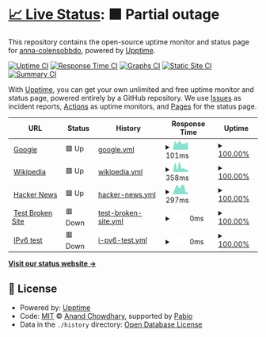 # [📈 Live Status](https://anna-colensobbdo.github.io/test-status-monitor): <!--live status--> **🟧 Partial outage**

This repository contains the open-source uptime monitor and status page for [anna-colensobbdo](https://anna-colensobbdo.github.io/test-status-monitor), powered by [Upptime](https://github.com/upptime/upptime).

[![Uptime CI](https://github.com/anna-colensobbdo/test-status-monitor/workflows/Uptime%20CI/badge.svg)](https://github.com/anna-colensobbdo/test-status-monitor/actions?query=workflow%3A%22Uptime+CI%22)
[![Response Time CI](https://github.com/anna-colensobbdo/test-status-monitor/workflows/Response%20Time%20CI/badge.svg)](https://github.com/anna-colensobbdo/test-status-monitor/actions?query=workflow%3A%22Response+Time+CI%22)
[![Graphs CI](https://github.com/anna-colensobbdo/test-status-monitor/workflows/Graphs%20CI/badge.svg)](https://github.com/anna-colensobbdo/test-status-monitor/actions?query=workflow%3A%22Graphs+CI%22)
[![Static Site CI](https://github.com/anna-colensobbdo/test-status-monitor/workflows/Static%20Site%20CI/badge.svg)](https://github.com/anna-colensobbdo/test-status-monitor/actions?query=workflow%3A%22Static+Site+CI%22)
[![Summary CI](https://github.com/anna-colensobbdo/test-status-monitor/workflows/Summary%20CI/badge.svg)](https://github.com/anna-colensobbdo/test-status-monitor/actions?query=workflow%3A%22Summary+CI%22)

With [Upptime](https://upptime.js.org), you can get your own unlimited and free uptime monitor and status page, powered entirely by a GitHub repository. We use [Issues](https://github.com/anna-colensobbdo/test-status-monitor/issues) as incident reports, [Actions](https://github.com/anna-colensobbdo/test-status-monitor/actions) as uptime monitors, and [Pages](https://anna-colensobbdo.github.io/test-status-monitor) for the status page.

<!--start: status pages-->
<!-- This summary is generated by Upptime (https://github.com/upptime/upptime) -->
<!-- Do not edit this manually, your changes will be overwritten -->
<!-- prettier-ignore -->
| URL | Status | History | Response Time | Uptime |
| --- | ------ | ------- | ------------- | ------ |
| <img alt="" src="https://icons.duckduckgo.com/ip3/www.google.com.ico" height="13"> [Google](https://www.google.com) | 🟩 Up | [google.yml](https://github.com/anna-colenso/test-status-monitor/commits/HEAD/history/google.yml) | <details><summary><img alt="Response time graph" src="./graphs/google/response-time-week.png" height="20"> 101ms</summary><br><a href="https://anna-colensobbdo.github.io/test-status-monitor/history/google"><img alt="Response time 101" src="https://img.shields.io/endpoint?url=https%3A%2F%2Fraw.githubusercontent.com%2Fanna-colenso%2Ftest-status-monitor%2FHEAD%2Fapi%2Fgoogle%2Fresponse-time.json"></a><br><a href="https://anna-colensobbdo.github.io/test-status-monitor/history/google"><img alt="24-hour response time 101" src="https://img.shields.io/endpoint?url=https%3A%2F%2Fraw.githubusercontent.com%2Fanna-colenso%2Ftest-status-monitor%2FHEAD%2Fapi%2Fgoogle%2Fresponse-time-day.json"></a><br><a href="https://anna-colensobbdo.github.io/test-status-monitor/history/google"><img alt="7-day response time 101" src="https://img.shields.io/endpoint?url=https%3A%2F%2Fraw.githubusercontent.com%2Fanna-colenso%2Ftest-status-monitor%2FHEAD%2Fapi%2Fgoogle%2Fresponse-time-week.json"></a><br><a href="https://anna-colensobbdo.github.io/test-status-monitor/history/google"><img alt="30-day response time 101" src="https://img.shields.io/endpoint?url=https%3A%2F%2Fraw.githubusercontent.com%2Fanna-colenso%2Ftest-status-monitor%2FHEAD%2Fapi%2Fgoogle%2Fresponse-time-month.json"></a><br><a href="https://anna-colensobbdo.github.io/test-status-monitor/history/google"><img alt="1-year response time 101" src="https://img.shields.io/endpoint?url=https%3A%2F%2Fraw.githubusercontent.com%2Fanna-colenso%2Ftest-status-monitor%2FHEAD%2Fapi%2Fgoogle%2Fresponse-time-year.json"></a></details> | <details><summary><a href="https://anna-colensobbdo.github.io/test-status-monitor/history/google">100.00%</a></summary><a href="https://anna-colensobbdo.github.io/test-status-monitor/history/google"><img alt="All-time uptime 100.00%" src="https://img.shields.io/endpoint?url=https%3A%2F%2Fraw.githubusercontent.com%2Fanna-colenso%2Ftest-status-monitor%2FHEAD%2Fapi%2Fgoogle%2Fuptime.json"></a><br><a href="https://anna-colensobbdo.github.io/test-status-monitor/history/google"><img alt="24-hour uptime 100.00%" src="https://img.shields.io/endpoint?url=https%3A%2F%2Fraw.githubusercontent.com%2Fanna-colenso%2Ftest-status-monitor%2FHEAD%2Fapi%2Fgoogle%2Fuptime-day.json"></a><br><a href="https://anna-colensobbdo.github.io/test-status-monitor/history/google"><img alt="7-day uptime 100.00%" src="https://img.shields.io/endpoint?url=https%3A%2F%2Fraw.githubusercontent.com%2Fanna-colenso%2Ftest-status-monitor%2FHEAD%2Fapi%2Fgoogle%2Fuptime-week.json"></a><br><a href="https://anna-colensobbdo.github.io/test-status-monitor/history/google"><img alt="30-day uptime 100.00%" src="https://img.shields.io/endpoint?url=https%3A%2F%2Fraw.githubusercontent.com%2Fanna-colenso%2Ftest-status-monitor%2FHEAD%2Fapi%2Fgoogle%2Fuptime-month.json"></a><br><a href="https://anna-colensobbdo.github.io/test-status-monitor/history/google"><img alt="1-year uptime 100.00%" src="https://img.shields.io/endpoint?url=https%3A%2F%2Fraw.githubusercontent.com%2Fanna-colenso%2Ftest-status-monitor%2FHEAD%2Fapi%2Fgoogle%2Fuptime-year.json"></a></details>
| <img alt="" src="https://icons.duckduckgo.com/ip3/en.wikipedia.org.ico" height="13"> [Wikipedia](https://en.wikipedia.org) | 🟩 Up | [wikipedia.yml](https://github.com/anna-colenso/test-status-monitor/commits/HEAD/history/wikipedia.yml) | <details><summary><img alt="Response time graph" src="./graphs/wikipedia/response-time-week.png" height="20"> 358ms</summary><br><a href="https://anna-colensobbdo.github.io/test-status-monitor/history/wikipedia"><img alt="Response time 358" src="https://img.shields.io/endpoint?url=https%3A%2F%2Fraw.githubusercontent.com%2Fanna-colenso%2Ftest-status-monitor%2FHEAD%2Fapi%2Fwikipedia%2Fresponse-time.json"></a><br><a href="https://anna-colensobbdo.github.io/test-status-monitor/history/wikipedia"><img alt="24-hour response time 358" src="https://img.shields.io/endpoint?url=https%3A%2F%2Fraw.githubusercontent.com%2Fanna-colenso%2Ftest-status-monitor%2FHEAD%2Fapi%2Fwikipedia%2Fresponse-time-day.json"></a><br><a href="https://anna-colensobbdo.github.io/test-status-monitor/history/wikipedia"><img alt="7-day response time 358" src="https://img.shields.io/endpoint?url=https%3A%2F%2Fraw.githubusercontent.com%2Fanna-colenso%2Ftest-status-monitor%2FHEAD%2Fapi%2Fwikipedia%2Fresponse-time-week.json"></a><br><a href="https://anna-colensobbdo.github.io/test-status-monitor/history/wikipedia"><img alt="30-day response time 358" src="https://img.shields.io/endpoint?url=https%3A%2F%2Fraw.githubusercontent.com%2Fanna-colenso%2Ftest-status-monitor%2FHEAD%2Fapi%2Fwikipedia%2Fresponse-time-month.json"></a><br><a href="https://anna-colensobbdo.github.io/test-status-monitor/history/wikipedia"><img alt="1-year response time 358" src="https://img.shields.io/endpoint?url=https%3A%2F%2Fraw.githubusercontent.com%2Fanna-colenso%2Ftest-status-monitor%2FHEAD%2Fapi%2Fwikipedia%2Fresponse-time-year.json"></a></details> | <details><summary><a href="https://anna-colensobbdo.github.io/test-status-monitor/history/wikipedia">100.00%</a></summary><a href="https://anna-colensobbdo.github.io/test-status-monitor/history/wikipedia"><img alt="All-time uptime 100.00%" src="https://img.shields.io/endpoint?url=https%3A%2F%2Fraw.githubusercontent.com%2Fanna-colenso%2Ftest-status-monitor%2FHEAD%2Fapi%2Fwikipedia%2Fuptime.json"></a><br><a href="https://anna-colensobbdo.github.io/test-status-monitor/history/wikipedia"><img alt="24-hour uptime 100.00%" src="https://img.shields.io/endpoint?url=https%3A%2F%2Fraw.githubusercontent.com%2Fanna-colenso%2Ftest-status-monitor%2FHEAD%2Fapi%2Fwikipedia%2Fuptime-day.json"></a><br><a href="https://anna-colensobbdo.github.io/test-status-monitor/history/wikipedia"><img alt="7-day uptime 100.00%" src="https://img.shields.io/endpoint?url=https%3A%2F%2Fraw.githubusercontent.com%2Fanna-colenso%2Ftest-status-monitor%2FHEAD%2Fapi%2Fwikipedia%2Fuptime-week.json"></a><br><a href="https://anna-colensobbdo.github.io/test-status-monitor/history/wikipedia"><img alt="30-day uptime 100.00%" src="https://img.shields.io/endpoint?url=https%3A%2F%2Fraw.githubusercontent.com%2Fanna-colenso%2Ftest-status-monitor%2FHEAD%2Fapi%2Fwikipedia%2Fuptime-month.json"></a><br><a href="https://anna-colensobbdo.github.io/test-status-monitor/history/wikipedia"><img alt="1-year uptime 100.00%" src="https://img.shields.io/endpoint?url=https%3A%2F%2Fraw.githubusercontent.com%2Fanna-colenso%2Ftest-status-monitor%2FHEAD%2Fapi%2Fwikipedia%2Fuptime-year.json"></a></details>
| <img alt="" src="https://icons.duckduckgo.com/ip3/news.ycombinator.com.ico" height="13"> [Hacker News](https://news.ycombinator.com) | 🟩 Up | [hacker-news.yml](https://github.com/anna-colenso/test-status-monitor/commits/HEAD/history/hacker-news.yml) | <details><summary><img alt="Response time graph" src="./graphs/hacker-news/response-time-week.png" height="20"> 297ms</summary><br><a href="https://anna-colensobbdo.github.io/test-status-monitor/history/hacker-news"><img alt="Response time 297" src="https://img.shields.io/endpoint?url=https%3A%2F%2Fraw.githubusercontent.com%2Fanna-colenso%2Ftest-status-monitor%2FHEAD%2Fapi%2Fhacker-news%2Fresponse-time.json"></a><br><a href="https://anna-colensobbdo.github.io/test-status-monitor/history/hacker-news"><img alt="24-hour response time 297" src="https://img.shields.io/endpoint?url=https%3A%2F%2Fraw.githubusercontent.com%2Fanna-colenso%2Ftest-status-monitor%2FHEAD%2Fapi%2Fhacker-news%2Fresponse-time-day.json"></a><br><a href="https://anna-colensobbdo.github.io/test-status-monitor/history/hacker-news"><img alt="7-day response time 297" src="https://img.shields.io/endpoint?url=https%3A%2F%2Fraw.githubusercontent.com%2Fanna-colenso%2Ftest-status-monitor%2FHEAD%2Fapi%2Fhacker-news%2Fresponse-time-week.json"></a><br><a href="https://anna-colensobbdo.github.io/test-status-monitor/history/hacker-news"><img alt="30-day response time 297" src="https://img.shields.io/endpoint?url=https%3A%2F%2Fraw.githubusercontent.com%2Fanna-colenso%2Ftest-status-monitor%2FHEAD%2Fapi%2Fhacker-news%2Fresponse-time-month.json"></a><br><a href="https://anna-colensobbdo.github.io/test-status-monitor/history/hacker-news"><img alt="1-year response time 297" src="https://img.shields.io/endpoint?url=https%3A%2F%2Fraw.githubusercontent.com%2Fanna-colenso%2Ftest-status-monitor%2FHEAD%2Fapi%2Fhacker-news%2Fresponse-time-year.json"></a></details> | <details><summary><a href="https://anna-colensobbdo.github.io/test-status-monitor/history/hacker-news">100.00%</a></summary><a href="https://anna-colensobbdo.github.io/test-status-monitor/history/hacker-news"><img alt="All-time uptime 100.00%" src="https://img.shields.io/endpoint?url=https%3A%2F%2Fraw.githubusercontent.com%2Fanna-colenso%2Ftest-status-monitor%2FHEAD%2Fapi%2Fhacker-news%2Fuptime.json"></a><br><a href="https://anna-colensobbdo.github.io/test-status-monitor/history/hacker-news"><img alt="24-hour uptime 100.00%" src="https://img.shields.io/endpoint?url=https%3A%2F%2Fraw.githubusercontent.com%2Fanna-colenso%2Ftest-status-monitor%2FHEAD%2Fapi%2Fhacker-news%2Fuptime-day.json"></a><br><a href="https://anna-colensobbdo.github.io/test-status-monitor/history/hacker-news"><img alt="7-day uptime 100.00%" src="https://img.shields.io/endpoint?url=https%3A%2F%2Fraw.githubusercontent.com%2Fanna-colenso%2Ftest-status-monitor%2FHEAD%2Fapi%2Fhacker-news%2Fuptime-week.json"></a><br><a href="https://anna-colensobbdo.github.io/test-status-monitor/history/hacker-news"><img alt="30-day uptime 100.00%" src="https://img.shields.io/endpoint?url=https%3A%2F%2Fraw.githubusercontent.com%2Fanna-colenso%2Ftest-status-monitor%2FHEAD%2Fapi%2Fhacker-news%2Fuptime-month.json"></a><br><a href="https://anna-colensobbdo.github.io/test-status-monitor/history/hacker-news"><img alt="1-year uptime 100.00%" src="https://img.shields.io/endpoint?url=https%3A%2F%2Fraw.githubusercontent.com%2Fanna-colenso%2Ftest-status-monitor%2FHEAD%2Fapi%2Fhacker-news%2Fuptime-year.json"></a></details>
| <img alt="" src="https://icons.duckduckgo.com/ip3/thissitedoesnotexist.koj.co.ico" height="13"> [Test Broken Site](https://thissitedoesnotexist.koj.co) | 🟥 Down | [test-broken-site.yml](https://github.com/anna-colenso/test-status-monitor/commits/HEAD/history/test-broken-site.yml) | <details><summary><img alt="Response time graph" src="./graphs/test-broken-site/response-time-week.png" height="20"> 0ms</summary><br><a href="https://anna-colensobbdo.github.io/test-status-monitor/history/test-broken-site"><img alt="Response time 0" src="https://img.shields.io/endpoint?url=https%3A%2F%2Fraw.githubusercontent.com%2Fanna-colenso%2Ftest-status-monitor%2FHEAD%2Fapi%2Ftest-broken-site%2Fresponse-time.json"></a><br><a href="https://anna-colensobbdo.github.io/test-status-monitor/history/test-broken-site"><img alt="24-hour response time 0" src="https://img.shields.io/endpoint?url=https%3A%2F%2Fraw.githubusercontent.com%2Fanna-colenso%2Ftest-status-monitor%2FHEAD%2Fapi%2Ftest-broken-site%2Fresponse-time-day.json"></a><br><a href="https://anna-colensobbdo.github.io/test-status-monitor/history/test-broken-site"><img alt="7-day response time 0" src="https://img.shields.io/endpoint?url=https%3A%2F%2Fraw.githubusercontent.com%2Fanna-colenso%2Ftest-status-monitor%2FHEAD%2Fapi%2Ftest-broken-site%2Fresponse-time-week.json"></a><br><a href="https://anna-colensobbdo.github.io/test-status-monitor/history/test-broken-site"><img alt="30-day response time 0" src="https://img.shields.io/endpoint?url=https%3A%2F%2Fraw.githubusercontent.com%2Fanna-colenso%2Ftest-status-monitor%2FHEAD%2Fapi%2Ftest-broken-site%2Fresponse-time-month.json"></a><br><a href="https://anna-colensobbdo.github.io/test-status-monitor/history/test-broken-site"><img alt="1-year response time 0" src="https://img.shields.io/endpoint?url=https%3A%2F%2Fraw.githubusercontent.com%2Fanna-colenso%2Ftest-status-monitor%2FHEAD%2Fapi%2Ftest-broken-site%2Fresponse-time-year.json"></a></details> | <details><summary><a href="https://anna-colensobbdo.github.io/test-status-monitor/history/test-broken-site">100.00%</a></summary><a href="https://anna-colensobbdo.github.io/test-status-monitor/history/test-broken-site"><img alt="All-time uptime 100.00%" src="https://img.shields.io/endpoint?url=https%3A%2F%2Fraw.githubusercontent.com%2Fanna-colenso%2Ftest-status-monitor%2FHEAD%2Fapi%2Ftest-broken-site%2Fuptime.json"></a><br><a href="https://anna-colensobbdo.github.io/test-status-monitor/history/test-broken-site"><img alt="24-hour uptime 100.00%" src="https://img.shields.io/endpoint?url=https%3A%2F%2Fraw.githubusercontent.com%2Fanna-colenso%2Ftest-status-monitor%2FHEAD%2Fapi%2Ftest-broken-site%2Fuptime-day.json"></a><br><a href="https://anna-colensobbdo.github.io/test-status-monitor/history/test-broken-site"><img alt="7-day uptime 100.00%" src="https://img.shields.io/endpoint?url=https%3A%2F%2Fraw.githubusercontent.com%2Fanna-colenso%2Ftest-status-monitor%2FHEAD%2Fapi%2Ftest-broken-site%2Fuptime-week.json"></a><br><a href="https://anna-colensobbdo.github.io/test-status-monitor/history/test-broken-site"><img alt="30-day uptime 100.00%" src="https://img.shields.io/endpoint?url=https%3A%2F%2Fraw.githubusercontent.com%2Fanna-colenso%2Ftest-status-monitor%2FHEAD%2Fapi%2Ftest-broken-site%2Fuptime-month.json"></a><br><a href="https://anna-colensobbdo.github.io/test-status-monitor/history/test-broken-site"><img alt="1-year uptime 100.00%" src="https://img.shields.io/endpoint?url=https%3A%2F%2Fraw.githubusercontent.com%2Fanna-colenso%2Ftest-status-monitor%2FHEAD%2Fapi%2Ftest-broken-site%2Fuptime-year.json"></a></details>
| <img alt="" src="https://icons.duckduckgo.com/ip3/null.ico" height="13"> [IPv6 test](forwardemail.net) | 🟥 Down | [i-pv6-test.yml](https://github.com/anna-colenso/test-status-monitor/commits/HEAD/history/i-pv6-test.yml) | <details><summary><img alt="Response time graph" src="./graphs/i-pv6-test/response-time-week.png" height="20"> 0ms</summary><br><a href="https://anna-colensobbdo.github.io/test-status-monitor/history/i-pv6-test"><img alt="Response time 0" src="https://img.shields.io/endpoint?url=https%3A%2F%2Fraw.githubusercontent.com%2Fanna-colenso%2Ftest-status-monitor%2FHEAD%2Fapi%2Fi-pv6-test%2Fresponse-time.json"></a><br><a href="https://anna-colensobbdo.github.io/test-status-monitor/history/i-pv6-test"><img alt="24-hour response time 0" src="https://img.shields.io/endpoint?url=https%3A%2F%2Fraw.githubusercontent.com%2Fanna-colenso%2Ftest-status-monitor%2FHEAD%2Fapi%2Fi-pv6-test%2Fresponse-time-day.json"></a><br><a href="https://anna-colensobbdo.github.io/test-status-monitor/history/i-pv6-test"><img alt="7-day response time 0" src="https://img.shields.io/endpoint?url=https%3A%2F%2Fraw.githubusercontent.com%2Fanna-colenso%2Ftest-status-monitor%2FHEAD%2Fapi%2Fi-pv6-test%2Fresponse-time-week.json"></a><br><a href="https://anna-colensobbdo.github.io/test-status-monitor/history/i-pv6-test"><img alt="30-day response time 0" src="https://img.shields.io/endpoint?url=https%3A%2F%2Fraw.githubusercontent.com%2Fanna-colenso%2Ftest-status-monitor%2FHEAD%2Fapi%2Fi-pv6-test%2Fresponse-time-month.json"></a><br><a href="https://anna-colensobbdo.github.io/test-status-monitor/history/i-pv6-test"><img alt="1-year response time 0" src="https://img.shields.io/endpoint?url=https%3A%2F%2Fraw.githubusercontent.com%2Fanna-colenso%2Ftest-status-monitor%2FHEAD%2Fapi%2Fi-pv6-test%2Fresponse-time-year.json"></a></details> | <details><summary><a href="https://anna-colensobbdo.github.io/test-status-monitor/history/i-pv6-test">100.00%</a></summary><a href="https://anna-colensobbdo.github.io/test-status-monitor/history/i-pv6-test"><img alt="All-time uptime 100.00%" src="https://img.shields.io/endpoint?url=https%3A%2F%2Fraw.githubusercontent.com%2Fanna-colenso%2Ftest-status-monitor%2FHEAD%2Fapi%2Fi-pv6-test%2Fuptime.json"></a><br><a href="https://anna-colensobbdo.github.io/test-status-monitor/history/i-pv6-test"><img alt="24-hour uptime 100.00%" src="https://img.shields.io/endpoint?url=https%3A%2F%2Fraw.githubusercontent.com%2Fanna-colenso%2Ftest-status-monitor%2FHEAD%2Fapi%2Fi-pv6-test%2Fuptime-day.json"></a><br><a href="https://anna-colensobbdo.github.io/test-status-monitor/history/i-pv6-test"><img alt="7-day uptime 100.00%" src="https://img.shields.io/endpoint?url=https%3A%2F%2Fraw.githubusercontent.com%2Fanna-colenso%2Ftest-status-monitor%2FHEAD%2Fapi%2Fi-pv6-test%2Fuptime-week.json"></a><br><a href="https://anna-colensobbdo.github.io/test-status-monitor/history/i-pv6-test"><img alt="30-day uptime 100.00%" src="https://img.shields.io/endpoint?url=https%3A%2F%2Fraw.githubusercontent.com%2Fanna-colenso%2Ftest-status-monitor%2FHEAD%2Fapi%2Fi-pv6-test%2Fuptime-month.json"></a><br><a href="https://anna-colensobbdo.github.io/test-status-monitor/history/i-pv6-test"><img alt="1-year uptime 100.00%" src="https://img.shields.io/endpoint?url=https%3A%2F%2Fraw.githubusercontent.com%2Fanna-colenso%2Ftest-status-monitor%2FHEAD%2Fapi%2Fi-pv6-test%2Fuptime-year.json"></a></details>

<!--end: status pages-->

[**Visit our status website →**](https://anna-colensobbdo.github.io/test-status-monitor)

## 📄 License

- Powered by: [Upptime](https://github.com/upptime/upptime)
- Code: [MIT](./LICENSE) © [Anand Chowdhary](https://anandchowdhary.com), supported by [Pabio](https://pabio.com)
- Data in the `./history` directory: [Open Database License](https://opendatacommons.org/licenses/odbl/1-0/)
